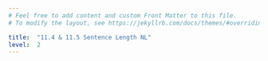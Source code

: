 ```yaml
---
# Feel free to add content and custom Front Matter to this file.
# To modify the layout, see https://jekyllrb.com/docs/themes/#overriding-theme-defaults

title:  "11.4 & 11.5 Sentence Length NL"
level:  2
---
```

<style>
path.regressionLine {
    stroke: #d85040;
    fill: none;
    stroke-width: 1.5;
    stroke-dasharray: 3,5;
  }
</style>

<script src="https://d3js.org/d3.v6.min.js" defer></script>
<script src="https://d3js.org/d3-scale.v3.min.js" defer></script>
<script src="https://unpkg.com/simple-statistics@7.7.0/dist/simple-statistics.min.js" defer></script>
<script src="js/companion_utils_locale-nl.js" defer></script>
<script src="js/companion_utils_colors.js" defer></script>
<script src="js/companion_utils_svg2png.js" defer></script>

<script src="js/companion_chart_11-4_sentence-length.js" defer></script>

<div class="chart_float" id="chart_11-4_sentence-length"></div>
<div class="chart_float" id="chart_11-5_sentence-length-variance"></div>

